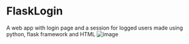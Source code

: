# FlaskLogin
A web app with login page and a session for logged users made using python, flask framework and HTML
![image](https://github.com/igorcodigo/FlaskLogin/assets/130934354/095c6543-046a-4d38-b164-db255de37dcf)
